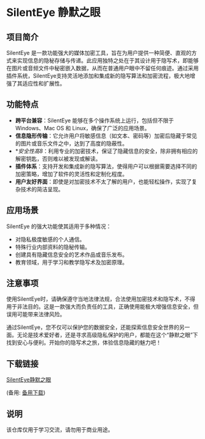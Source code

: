 # SilentEye 静默之眼

## 项目简介

SilentEye 是一款功能强大的媒体加密工具，旨在为用户提供一种简便、直观的方式来实现信息的隐秘存储与传递。此应用独特之处在于其设计用于隐写术，即能够在图片或音频文件中秘密嵌入数据，从而在普通用户眼中不留任何痕迹。通过采用插件系统，SilentEye支持灵活地添加和集成新的隐写算法和加密流程，极大地增强了其适应性和扩展性。

## 功能特点

- **跨平台兼容**：SilentEye 能够在多个操作系统上运行，包括但不限于 Windows、Mac OS 和 Linux，确保了广泛的应用场景。
- **信息隐形传输**：它允许用户将敏感信息（如文本、密码等）加密后隐藏于常见的图片或音乐文件之中，达到了高度的隐蔽性。
- **安全性高8*：利用专业的加密技术，保证了隐藏信息的安全，除非拥有相应的解密钥匙，否则难以被发现或解读。
- **插件体系**：支持开发和集成新的隐写算法，使得用户可以根据需要选择不同的加密策略，增加了软件的灵活性和定制化程度。
- **用户友好界面**：即使是对加密技术不太了解的用户，也能轻松操作，实现了复杂技术的简洁呈现。

## 应用场景

SilentEye 的强大功能使其适用于多种情况：
- 对隐私极度敏感的个人通信。
- 特殊行业内部资料的隐秘传输。
- 创建具有隐藏信息安全的艺术作品或音乐发布。
- 教育领域，用于学习和教学隐写术及加密原理。

## 注意事项

使用SilentEye时，请确保遵守当地法律法规，合法使用加密技术和隐写术，不得用于非法目的。这是一款强大而负责任的工具，正确使用能极大增强信息安全，但误用可能带来法律风险。

通过SilentEye，您不仅可以保护您的数据安全，还能探索信息安全世界的另一面。无论是技术爱好者，还是寻求高级隐私保护的用户，都能在这个“静默之眼”下找到安心与便利。开始你的隐写术之旅，体验信息隐藏的魅力吧！

## 下载链接
[SilentEye静默之眼](https://pan.quark.cn/s/d32c4c2bbefc) 

(备用: [备用下载](https://pan.baidu.com/s/17mj7J9SgMw012d4zfusotw?pwd=1234))

## 说明

该仓库仅用于学习交流，请勿用于商业用途。
